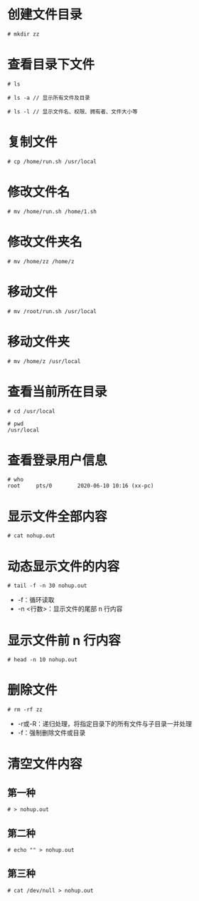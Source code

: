 # 创建文件目录
```
# mkdir zz
```

# 查看目录下文件
```
# ls

# ls -a // 显示所有文件及目录

# ls -l // 显示文件名、权限、拥有者、文件大小等
```

# 复制文件
```
# cp /home/run.sh /usr/local
```

# 修改文件名
```
# mv /home/run.sh /home/1.sh
```

# 修改文件夹名
```
# mv /home/zz /home/z
```

# 移动文件
```
# mv /root/run.sh /usr/local
```

# 移动文件夹
```
# mv /home/z /usr/local
```

# 查看当前所在目录
```
# cd /usr/local

# pwd
/usr/local
```

# 查看登录用户信息
```
# who
root     pts/0        2020-06-10 10:16 (xx-pc)
```

# 显示文件全部内容
```
# cat nohup.out
```

# 动态显示文件的内容
```
# tail -f -n 30 nohup.out
```

- -f：循环读取
- -n <行数>：显示文件的尾部 n 行内容

# 显示文件前 n 行内容
```
# head -n 10 nohup.out
```

# 删除文件
```
# rm -rf zz
```

- -r或-R：递归处理，将指定目录下的所有文件与子目录一并处理
- -f：强制删除文件或目录

# 清空文件内容
## 第一种
```
# > nohup.out
```

## 第二种
```
# echo "" > nohup.out
```

## 第三种
```
# cat /dev/null > nohup.out
```
